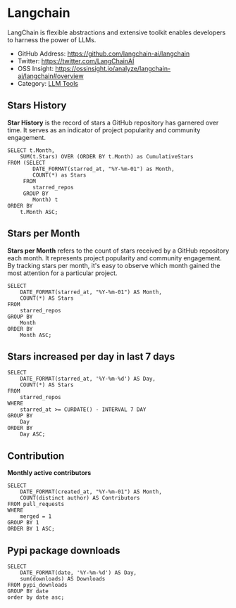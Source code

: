

# Langchain

LangChain is flexible abstractions and extensive toolkit enables developers to harness the power of LLMs.

* GitHub Address: https://github.com/langchain-ai/langchain
* Twitter: https://twitter.com/LangChainAI
* OSS Insight: https://ossinsight.io/analyze/langchain-ai/langchain#overview
* Category: [LLM Tools](https://ossinsight.io/collections/llm-tools)


## Stars History

 **Star History** is the record of stars a GitHub repository has garnered over time. It serves as an indicator of project popularity and community engagement. 

```star_history
SELECT t.Month,
    SUM(t.Stars) OVER (ORDER BY t.Month) as CumulativeStars
FROM (SELECT 
        DATE_FORMAT(starred_at, "%Y-%m-01") as Month, 
        COUNT(*) as Stars
     FROM 
        starred_repos
     GROUP BY 
        Month) t
ORDER BY 
    t.Month ASC;
```

<LineChart chartAreaHeight=320 data={star_history} />

## Stars per Month

**Stars per Month** refers to the count of stars received by a GitHub repository each month. It represents project popularity and community engagement. By tracking stars per month, it's easy to observe which month gained the most attention for a particular project.

```stars_per_month
SELECT 
    DATE_FORMAT(starred_at, "%Y-%m-01") AS Month, 
    COUNT(*) AS Stars
FROM 
    starred_repos
GROUP BY 
    Month
ORDER BY 
    Month ASC;
```

<BarChart chartAreaHeight=320 data={stars_per_month} />

## Stars increased per day in last 7 days

```stars7days
SELECT 
    DATE_FORMAT(starred_at, '%Y-%m-%d') AS Day, 
    COUNT(*) AS Stars
FROM 
    starred_repos
WHERE 
    starred_at >= CURDATE() - INTERVAL 7 DAY
GROUP BY 
    Day
ORDER BY 
    Day ASC;
```

<BarChart chartAreaHeight=320 data={stars7days} />

## Contribution 

**Monthly active contributors**

```contributors_per_month
SELECT 
    DATE_FORMAT(created_at, "%Y-%m-01") AS Month, 
    COUNT(distinct author) AS Contributors
FROM pull_requests
WHERE 
    merged = 1
GROUP BY 1
ORDER BY 1 ASC;
```

<BarChart data={contributors_per_month}
chartAreaHeight=320 >
<ReferenceLine y=20 color=green labelPosition=aboveStart hideValue=true label="Early signals of Product-Community Fit(20-50)"/>
<ReferenceLine y=50 color=yellow labelPosition=aboveStart hideValue=true label="Strong emerging signals of Product-Communit Fit(51-100)" />
<ReferenceLine y=100 color=blue labelPosition=aboveStart hideValue=true label="Great Product-Communit Fit(101-200)" />
<ReferenceLine  y=200 color=red labelPosition=aboveStart hideValue=true label="Scale beyond Product-Communit Fit(200+)" />

</BarChart>

## Pypi package downloads

```downloads_per_day
SELECT 
    DATE_FORMAT(date, '%Y-%m-%d') AS Day, 
    sum(downloads) AS Downloads
FROM pypi_downloads
GROUP BY date
order by date asc;
```

<LineChart chartAreaHeight=320 data={downloads_per_day} />